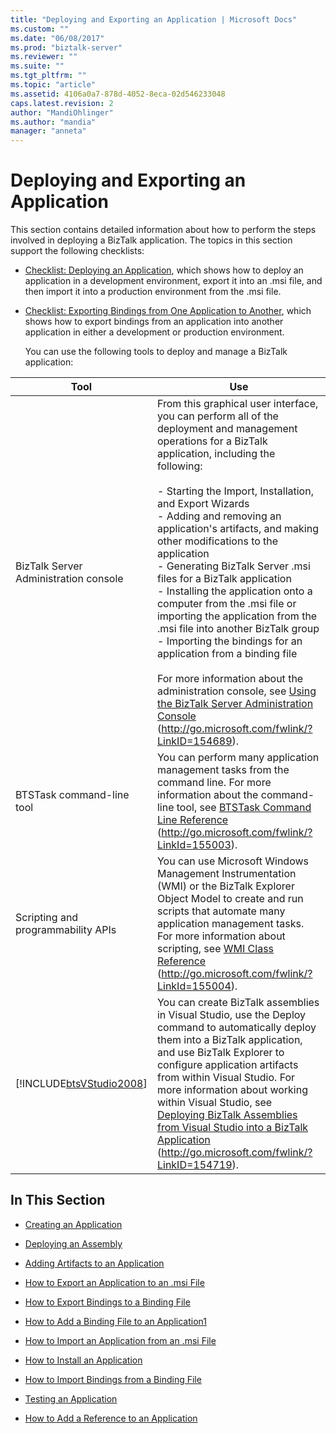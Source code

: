 ```yaml
---
title: "Deploying and Exporting an Application | Microsoft Docs"
ms.custom: ""
ms.date: "06/08/2017"
ms.prod: "biztalk-server"
ms.reviewer: ""
ms.suite: ""
ms.tgt_pltfrm: ""
ms.topic: "article"
ms.assetid: 4106a0a7-878d-4052-8eca-02d546233048
caps.latest.revision: 2
author: "MandiOhlinger"
ms.author: "mandia"
manager: "anneta"
---
```

# Deploying and Exporting an Application
This section contains detailed information about how to perform the steps involved in deploying a BizTalk application. The topics in this section support the following checklists:  
  
- [Checklist: Deploying an Application](../technical-guides/checklist-deploying-an-application.md), which shows how to deploy an application in a development environment, export it into an .msi file, and then import it into a production environment from the .msi file.  
  
- [Checklist: Exporting Bindings from One Application to Another](../technical-guides/checklist-exporting-bindings-from-one-application-to-another.md), which shows how to export bindings from an application into another application in either a development or production environment.  
  
  You can use the following tools to deploy and manage a BizTalk application:  
  
|                             Tool                             |                                                                                                                                                                                                                                                                                                                                                                                                                                 Use                                                                                                                                                                                                                                                                                                                                                                                                                                  |
|--------------------------------------------------------------|----------------------------------------------------------------------------------------------------------------------------------------------------------------------------------------------------------------------------------------------------------------------------------------------------------------------------------------------------------------------------------------------------------------------------------------------------------------------------------------------------------------------------------------------------------------------------------------------------------------------------------------------------------------------------------------------------------------------------------------------------------------------------------------------------------------------------------------------------------------------|
|            BizTalk Server Administration console             | From this graphical user interface, you can perform all of the deployment and management operations for a BizTalk application, including the following:<br /><br /> -   Starting the Import, Installation, and Export Wizards<br />-   Adding and removing an application's artifacts, and making other modifications to the application<br />-   Generating BizTalk Server .msi files for a BizTalk application<br />-   Installing the application onto a computer from the .msi file or importing the application from the .msi file into another BizTalk group<br />-   Importing the bindings for an application from a binding file<br /><br /> For more information about the administration console, see [Using the BizTalk Server Administration Console](http://go.microsoft.com/fwlink/?LinkID=154689) (<http://go.microsoft.com/fwlink/?LinkID=154689>). |
|                  BTSTask command-line tool                   |                                                                                                                                                                                                                                                                                                  You can perform many application management tasks from the command line. For more information about the command-line tool, see [BTSTask Command Line Reference](http://go.microsoft.com/fwlink/?LinkId=155003) (<http://go.microsoft.com/fwlink/?LinkId=155003>).                                                                                                                                                                                                                                                                                                   |
|              Scripting and programmability APIs              |                                                                                                                                                                                                                                                           You can use Microsoft Windows Management Instrumentation (WMI) or the BizTalk Explorer Object Model to create and run scripts that automate many application management tasks. For more information about scripting, see [WMI Class Reference](http://go.microsoft.com/fwlink/?LinkId=155004) (<http://go.microsoft.com/fwlink/?LinkId=155004>).                                                                                                                                                                                                                                                           |
| [!INCLUDE[btsVStudio2008](../includes/btsvstudio2008-md.md)] |                                                                                                                                                                                                You can create BizTalk assemblies in Visual Studio, use the Deploy command to automatically deploy them into a BizTalk application, and use BizTalk Explorer to configure application artifacts from within Visual Studio. For more information about working within Visual Studio, see [Deploying BizTalk Assemblies from Visual Studio into a BizTalk Application](http://go.microsoft.com/fwlink/?LinkID=154719) (<http://go.microsoft.com/fwlink/?LinkID=154719>).                                                                                                                                                                                                |
  
## In This Section  
  
-   [Creating an Application](../technical-guides/creating-an-application.md)  
  
-   [Deploying an Assembly](../technical-guides/deploying-an-assembly.md)  
  
-   [Adding Artifacts to an Application](../technical-guides/adding-artifacts-to-an-application.md)  
  
-   [How to Export an Application to an .msi File](../technical-guides/how-to-export-an-application-to-an-msi-file.md)  
  
-   [How to Export Bindings to a Binding File](../technical-guides/how-to-export-bindings-to-a-binding-file.md)  
  
-   [How to Add a Binding File to an Application1](../technical-guides/how-to-add-a-binding-file-to-an-application1.md)  
  
-   [How to Import an Application from an .msi File](../technical-guides/how-to-import-an-application-from-an-msi-file.md)  
  
-   [How to Install an Application](../technical-guides/how-to-install-an-application.md)  
  
-   [How to Import Bindings from a Binding File](../technical-guides/how-to-import-bindings-from-a-binding-file.md)  
  
-   [Testing an Application](../technical-guides/testing-an-application.md)  
  
-   [How to Add a Reference to an Application](../technical-guides/how-to-add-a-reference-to-an-application.md)